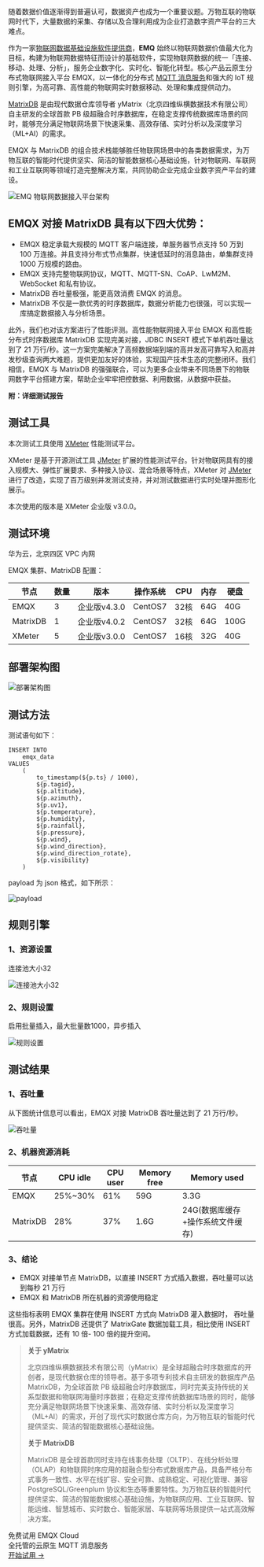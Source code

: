 随着数据价值逐渐得到普遍认可，数据资产也成为一个重要议题。万物互联的物联网时代下，大量数据的采集、存储以及合理利用成为企业打造数字资产平台的三大难点。

作为一家[物联网数据基础设施软件提供商](https://www.emqx.com/zh)，**EMQ** 始终以物联网数据价值最大化为目标，构建为物联网数据特征而设计的基础软件，实现物联网数据的统一「连接、移动、处理、分析」，服务企业数字化、实时化、智能化转型。核心产品云原生分布式物联网接入平台 EMQX，以一体化的分布式 [MQTT 消息服务](https://www.emqx.com/zh/products/emqx)和强大的 IoT 规则引擎，为高可靠、高性能的物联网实时数据移动、处理和集成提供动力。

[MatrixDB](https://www.ymatrix.cn) 是由现代数据仓库领导者 yMatrix（北京四维纵横数据技术有限公司）自主研发的全球首款 PB 级超融合时序数据库，在稳定支撑传统数据库场景的同时，能够充分满足物联网场景下快速采集、高效存储、实时分析以及深度学习（ML+AI）的需求。

EMQX 与 MatrixDB 的组合技术栈能够胜任物联网场景中的各类数据需求，为万物互联的智能时代提供坚实、简洁的智能数据核心基础设施，针对物联网、车联网和工业互联网等领域打造完整解决方案，共同协助企业完成企业数字资产平台的建设。

![EMQ 物联网数据接入平台架构](https://assets.emqx.com/images/31113cabcf077ba6e8f4f16eee8a4d83.png)

## EMQX 对接 MatrixDB 具有以下四大优势：

- EMQX 稳定承载大规模的 MQTT 客户端连接，单服务器节点支持 50 万到 100 万连接。并且支持分布式节点集群，快速低延时的消息路由，单集群支持 1000 万规模的路由。
- EMQX 支持完整物联网协议，MQTT、MQTT-SN、CoAP、LwM2M、WebSocket 和私有协议。
- MatrixDB 吞吐量极强，能更高效消费 EMQX 的消息。
- MatrixDB 不仅是一款优秀的时序数据库，数据分析能力也很强，可以实现一库搞定数据接入与分析场景。

此外，我们也对该方案进行了性能评测。高性能物联网接入平台 EMQX 和高性能分布式时序数据库 MatrixDB 实现完美对接，JDBC INSERT 模式下单机吞吐量达到了 21  万行/秒。这一方案完美解决了高频数据端到端的高并发高可靠写入和高并发秒级查询两大难题，提供更加友好的体验，实现国产技术生态的完整闭环。我们相信，EMQX 与 MatrixDB 的强强联合，可以为更多企业带来不同场景下的物联网数字平台搭建方案，帮助企业牢牢把控数据、利用数据，从数据中获益。



**附：详细测试报告**

## 测试工具

本次测试工具使用 [XMeter](https://www.xmeter.net/) 性能测试平台。

XMeter 是基于开源测试工具 [JMeter](https://www.emqx.com/zh/blog/introduction-to-the-open-source-testing-tool-jmeter) 扩展的性能测试平台。针对物联网具有的接入规模大、弹性扩展要求、多种接入协议、混合场景等特点，XMeter 对 [JMeter](https://www.emqx.com/zh/blog/introduction-to-the-open-source-testing-tool-jmeter) 进行了改造，实现了百万级别并发测试支持，并对测试数据进行实时处理并图形化展示。

本次使用的版本是 XMeter 企业版 v3.0.0。

## 测试环境

华为云，北京四区 VPC 内网

EMQX 集群、MatrixDB 配置：

| 节点     | 数量 | 版本         | 操作系统 | CPU  | 内存 | 硬盘 |
| -------- | ---- | ------------ | -------- | ---- | ---- | ---- |
| EMQX    | 3    | 企业版v4.3.0 | CentOS7  | 32核 | 64G  | 40G  |
| MatrixDB | 1    | 企业版v4.0.2 | CentOS7  | 32核 | 64G  | 100G |
| XMeter   | 5    | 企业版v3.0.0 | CentOS7  | 16核 | 32G  | 40G  |

## 部署架构图

![部署架构图](https://assets.emqx.com/images/50a20795245eca1727291d00e98ec5d7.png)

## 测试方法

测试语句如下：

```
INSERT INTO
	emqx_data
VALUES
	(
		to_timestamp(${p.ts} / 1000),
		${p.tagid},
		${p.altitude},
		${p.azimuth},
		${p.uv1},
		${p.temperature},
		${p.humidity},
		${p.rainfall},
		${p.pressure},
		${p.wind},
		${p.wind_direction},
		${p.wind_direction_rotate},
		${p.visibility}
	)
```

payload 为 json 格式，如下所示：

![payload](https://assets.emqx.com/images/2814c9c6d0ffe4d585b093fd10ea528f.png)

## 规则引擎

### 1、资源设置

连接池大小32

![连接池大小32](https://assets.emqx.com/images/07bff69acb38621487c96f2b6695696c.png)

### 2、规则设置

启用批量插入，最大批量数1000，异步插入

![规则设置](https://assets.emqx.com/images/07c9342bf5330dd63fb991f1785bfc3c.png)

## 测试结果

### 1、吞吐量

从下图统计信息可以看出，EMQX 对接 MatrixDB 吞吐量达到了 21 万行/秒。

![吞吐量](https://assets.emqx.com/images/823baebd9ea5a10e7498e518467a2b4a.png)

### 2、机器资源消耗

| 节点     | CPU idle | CPU user | Memory free | Memory used                      |
| -------- | -------- | -------- | ----------- | -------------------------------- |
| EMQX    | 25%~30%  | 61%      | 59G         | 3.3G                             |
| MatrixDB | 28%      | 37%      | 1.6G        | 24G(数据库缓存+操作系统文件缓存) |

### 3、结论

- EMQX 对接单节点 MatrixDB，以直接 INSERT 方式插入数据，吞吐量可以达到每秒 21 万行
- EMQX 和 MatrixDB 所在机器的资源使用稳定

这些指标表明 EMQX 集群在使用 INSERT 方式向 MatrixDB 灌入数据时， 吞吐量很高。另外，MatrixDB 还提供了 MatrixGate 数据加载工具，相比使用 INSERT 方式加载数据，还有 10 倍- 100 倍的提升空间。



> **关于 yMatrix**
>
> 北京四维纵横数据技术有限公司（yMatrix）是全球超融合时序数据库的开创者，是现代数据仓库的领导者。基于多项专利技术自主研发的数据库产品 MatrixDB，为全球首款 PB  级超融合时序数据库，同时完美支持传统的关系型数据和物联网海量时序数据；在稳定支撑传统数据库场景的同时，能够充分满足物联网场景下快速采集、高效存储、实时分析以及深度学习（ML+AI）的需求，开创了现代实时数据仓库方向，为万物互联的智能时代提供坚实、简洁的智能数据核心基础设施。
>
> **关于 MatrixDB**
>
> MatrixDB  是全球首款同时支持在线事务处理（OLTP）、在线分析处理（OLAP）和物联网时序应用的超融合型分布式数据库产品，具备严格分布式事务一致性、水平在线扩容、安全可靠、成熟稳定、可视化管理、兼容 PostgreSQL/Greenplum  协议和生态等重要特性。为万物互联的智能时代提供坚实、简洁的智能数据核心基础设施，为物联网应用、工业互联网、智能运维、智慧城市、实时数仓、智能家居、车联网等场景提供一站式高效解决方案。


<section class="promotion">
    <div>
        免费试用 EMQX Cloud
        <div class="is-size-14 is-text-normal has-text-weight-normal">全托管的云原生 MQTT 消息服务</div>
    </div>
    <a href="https://accounts-zh.emqx.com/signup?continue=https://cloud.emqx.com/console/deployments/0?oper=new" class="button is-gradient px-5">开始试用 →</a >
</section>
